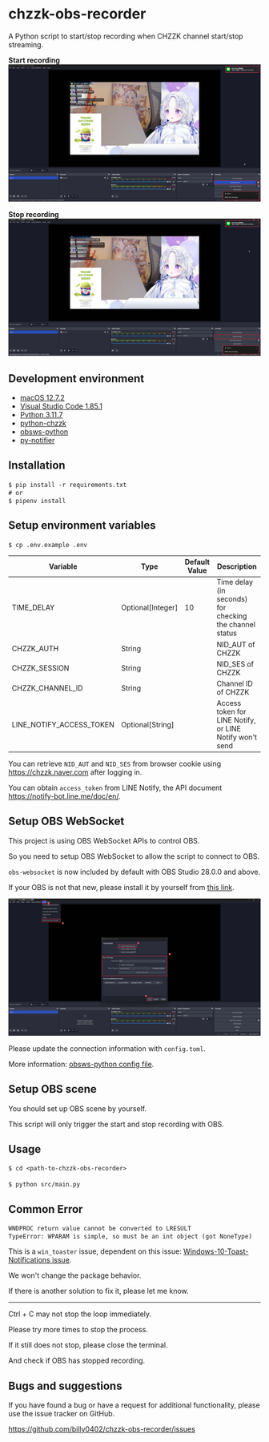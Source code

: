 # chzzk-obs-recorder

A Python script to start/stop recording when CHZZK channel start/stop streaming.

**Start recording**
![Start recording](/docs/images/start-recording.jpg)

**Stop recording**
![Stop recording](/docs/images/stop-recording.jpg)

## Development environment

- [macOS 12.7.2](https://www.apple.com/tw/macos/monterey/)
- [Visual Studio Code 1.85.1](https://code.visualstudio.com/)
- [Python 3.11.7](https://www.python.org/)
- [python-chzzk](https://github.com/billy0402/python-chzzk)
- [obsws-python](https://github.com/aatikturk/obsws-python)
- [py-notifier](https://github.com/YuriyLisovskiy/pynotifier)

## Installation

```shell
$ pip install -r requirements.txt
# or
$ pipenv install
```

## Setup environment variables

```shell
$ cp .env.example .env
```

| Variable                 | Type              | Default Value | Description                                             |
| ------------------------ | ----------------- | ------------- | ------------------------------------------------------- |
| TIME_DELAY               | Optional[Integer] | 10            | Time delay (in seconds) for checking the channel status |
| CHZZK_AUTH               | String            |               | NID_AUT of CHZZK                          |
| CHZZK_SESSION            | String            |               | NID_SES of CHZZK                                 |
| CHZZK_CHANNEL_ID         | String            |               | Channel ID of CHZZK                                     |
| LINE_NOTIFY_ACCESS_TOKEN | Optional[String]  |               | Access token for LINE Notify, or LINE Notify won't send |

You can retrieve `NID_AUT` and `NID_SES` from browser cookie using https://chzzk.naver.com after logging in.

You can obtain `access_token` from LINE Notify, the API document https://notify-bot.line.me/doc/en/.

## Setup OBS WebSocket

This project is using OBS WebSocket APIs to control OBS.

So you need to setup OBS WebSocket to allow the script to connect to OBS.

`obs-websocket` is now included by default with OBS Studio 28.0.0 and above.

If your OBS is not that new, please install it by yourself from [this link](https://github.com/obsproject/obs-websocket/releases).

![OBS WebSocket setup](/docs/images/obs-websocket.jpg)

Please update the connection information with `config.toml`.

More information: [obsws-python config file](https://github.com/aatikturk/obsws-python?tab=readme-ov-file#config-file).

## Setup OBS scene

You should set up OBS scene by yourself.

This script will only trigger the start and stop recording with OBS.

## Usage

```shell
$ cd <path-to-chzzk-obs-recorder>

$ python src/main.py
```

## Common Error

```shell
WNDPROC return value cannot be converted to LRESULT
TypeError: WPARAM is simple, so must be an int object (got NoneType)
```

This is a `win_toaster` issue, dependent on this issue: [Windows-10-Toast-Notifications issue](https://github.com/jithurjacob/Windows-10-Toast-Notifications/issues/112).

We won't change the package behavior.

If there is another solution to fix it, please let me know.

---

Ctrl + C may not stop the loop immediately.

Please try more times to stop the process.

If it still does not stop, please close the terminal.

And check if OBS has stopped recording.

## Bugs and suggestions

If you have found a bug or have a request for additional functionality, please use the issue tracker on GitHub.

https://github.com/billy0402/chzzk-obs-recorder/issues
